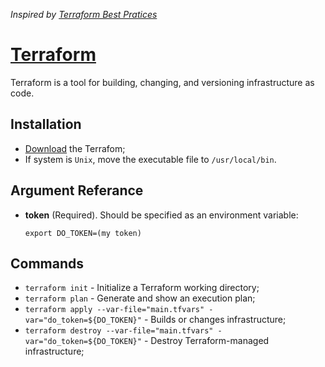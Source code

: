 _Inspired by [Terraform Best Pratices](https://github.com/antonbabenko/terraform-best-practices/tree/master/examples/small-terraform)_

# [Terraform](https://www.terraform.io/)

Terraform is a tool for building, changing, and versioning infrastructure as code.

## Installation

- [Download](https://www.terraform.io/downloads.html) the Terrafom;
- If system is `Unix`, move the executable file to `/usr/local/bin`.

## Argument Referance

- **token** (Required). Should be specified as an environment variable:

    `export DO_TOKEN=(my token)`

## Commands
- `terraform init` - Initialize a Terraform working directory;
- `terraform plan` - Generate and show an execution plan;
- `terraform apply --var-file="main.tfvars" -var="do_token=${DO_TOKEN}"` - Builds or changes infrastructure;
- `terraform destroy --var-file="main.tfvars" -var="do_token=${DO_TOKEN}"` - Destroy Terraform-managed infrastructure;